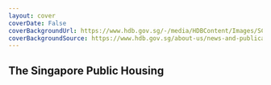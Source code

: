 ```yaml
---
layout: cover 
coverDate: False
coverBackgroundUrl: https://www.hdb.gov.sg/-/media/HDBContent/Images/SCEG/dw1902a1westterra.jpg
coverBackgroundSource: https://www.hdb.gov.sg/about-us/news-and-publications/publications/dwellings/building-futureready-homes
---
```


## The Singapore Public Housing
